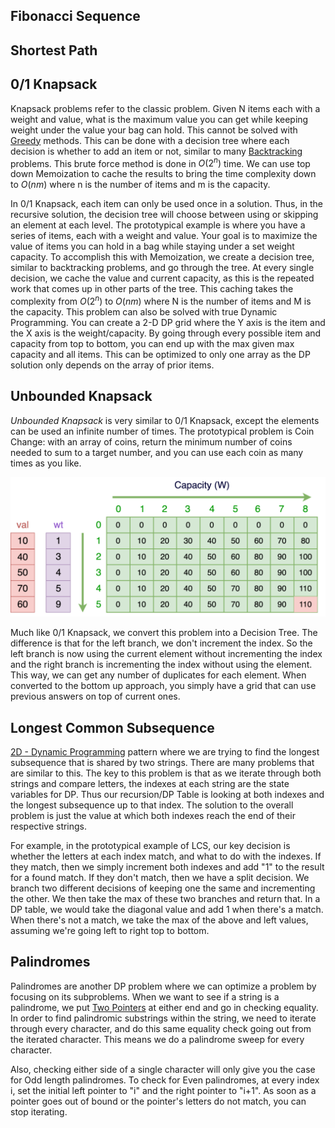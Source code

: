 

## Fibonacci Sequence


## Shortest Path


## 0/1 Knapsack

Knapsack problems refer to the classic problem. Given N items each with a weight and value, what is the maximum value you can get while keeping weight under the value your bag can hold. This cannot be solved with [Greedy](Greedy%20Patterns.md) methods. This can be done with a decision tree where each decision is whether to add an item or not, similar to many [Backtracking](Backtracking%20Patterns.md) problems. This brute force method is done in $O(2^n)$ time. We can use top down Memoization to cache the results to bring the time complexity down to $O(nm)$ where n is the number of items and m is the capacity.

In 0/1 Knapsack, each item can only be used once in a solution. Thus, in the recursive solution, the decision tree will choose between using or skipping an element at each level. The prototypical example is where you have a series of items, each with a weight and value. Your goal is to maximize the value of items you can hold in a bag while staying under a set weight capacity. To accomplish this with Memoization, we create a decision tree, similar to backtracking problems, and go through the tree. At every single decision, we cache the value and current capacity, as this is the repeated work that comes up in other parts of the tree. This caching takes the complexity from $O(2^n)$ to $O(nm)$ where N is the number of items and M is the capacity. This problem can also be solved with true Dynamic Programming. You can create a 2-D DP grid where the Y axis is the item and the X axis is the weight/capacity. By going through every possible item and capacity from top to bottom, you can end up with the max given max capacity and all items. This can be optimized to only one array as the DP solution only depends on the array of prior items.

## Unbounded Knapsack

*Unbounded Knapsack* is very similar to 0/1 Knapsack, except the elements can be used an infinite number of times. The prototypical problem is Coin Change: with an array of coins, return the minimum number of coins needed to sum to a target number, and you can use each coin as many times as you like.

![](../../Attachments/Pasted%20image%2020230420191856.png)

Much like 0/1 Knapsack, we convert this problem into a Decision Tree. The difference is that for the left branch, we don't increment the index. So the left branch is now using the current element without incrementing the index and the right branch is incrementing the index without using the element. This way, we can get any number of duplicates for each element. When converted to the bottom up approach, you simply have a grid that can use previous answers on top of current ones.

## Longest Common Subsequence

[2D - Dynamic Programming](../Algorithms/Dynamic%20Programming.md) pattern where we are trying to find the longest subsequence that is shared by two strings. There are many problems that are similar to this. The key to this problem is that as we iterate through both strings and compare letters, the indexes at each string are the state variables for DP. Thus our recursion/DP Table is looking at both indexes and the longest subsequence up to that index. The solution to the overall problem is just the value at which both indexes reach the end of their respective strings.  
  
For example, in the prototypical example of LCS, our key decision is whether the letters at each index match, and what to do with the indexes. If they match, then we simply increment both indexes and add "1" to the result for a found match. If they don't match, then we have a split decision. We branch two different decisions of keeping one the same and incrementing the other. We then take the max of these two branches and return that. In a DP table, we would take the diagonal value and add 1 when there's a match. When there's not a match, we take the max of the above and left values, assuming we're going left to right top to bottom.

## Palindromes

Palindromes are another DP problem where we can optimize a problem by focusing on its subproblems. When we want to see if a string is a palindrome, we put [Two Pointers](Two%20Pointers.md) at either end and go in checking equality. In order to find palindromic substrings within the string, we need to iterate through every character, and do this same equality check going out from the iterated character. This means we do a palindrome sweep for every character. 

Also, checking either side of a single character will only give you the case for Odd length palindromes. To check for Even palindromes, at every index i, set the initial left pointer to "i" and the right pointer to "i+1". As soon as a pointer goes out of bound or the pointer's letters do not match, you can stop iterating.




